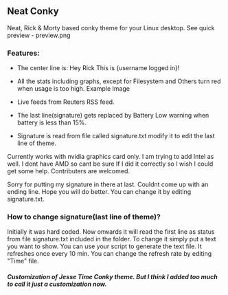## Neat Conky

Neat, Rick & Morty based conky theme for your Linux desktop.
See quick preview - preview.png

### Features:
   * The center line is: Hey Rick This is {username logged in}!

   * All the stats including graphs, except for Filesystem and Others turn red when usage is too high. Example Image

   * Live feeds from Reuters RSS feed.

   * The last line(signature) gets replaced by Battery Low warning when battery is less than 15%.

   * Signature is read from file called signature.txt modify it to edit the last line of theme.

Currently works with nvidia graphics card only. I am trying to add Intel as well. I dont have AMD so cant be sure If I did it correctly so I wish I could get some help. Contributers are welcomed.

Sorry for putting my signature in there at last. Couldnt come up with an ending line. Hope you will do better. You can change it by editing signature.txt.

### How to change signature(last line of theme)?
Initially it was hard coded. Now onwards it will read the first line as status from file signature.txt included in the folder. 
To change it simply put a text you want to show. You can use your script to generate the text file.
It refreshes once every 10 min. You can change the refresh rate by editing "Time" file.


##### Customization of Jesse Time Conky theme. But I think I added too much to call it just a customization now.
